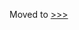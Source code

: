 Moved to [>>>](https://github.com/EA32/Fasteners-workbench-guidance/blob/main/FASTENER_ICON_OPTIMIZATION.md)
